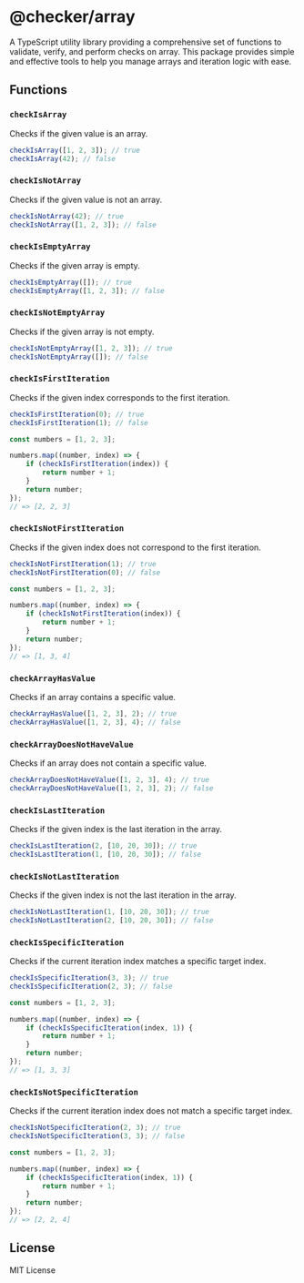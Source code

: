 # @checker/array

A TypeScript utility library providing a comprehensive set of functions to
validate, verify, and perform checks on array. This package provides simple and effective tools to help you
manage arrays and iteration logic with ease.

## Functions

### `checkIsArray`

Checks if the given value is an array.

```ts
checkIsArray([1, 2, 3]); // true
checkIsArray(42); // false
```

### `checkIsNotArray`

Checks if the given value is not an array.

```ts
checkIsNotArray(42); // true
checkIsNotArray([1, 2, 3]); // false
```

### `checkIsEmptyArray`

Checks if the given array is empty.

```ts
checkIsEmptyArray([]); // true
checkIsEmptyArray([1, 2, 3]); // false
```

### `checkIsNotEmptyArray`

Checks if the given array is not empty.

```ts
checkIsNotEmptyArray([1, 2, 3]); // true
checkIsNotEmptyArray([]); // false
```

### `checkIsFirstIteration`

Checks if the given index corresponds to the first iteration.

```ts
checkIsFirstIteration(0); // true
checkIsFirstIteration(1); // false
```

```ts
const numbers = [1, 2, 3];

numbers.map((number, index) => {
	if (checkIsFirstIteration(index)) {
		return number + 1;
	}
	return number;
});
// => [2, 2, 3]
```

### `checkIsNotFirstIteration`

Checks if the given index does not correspond to the first iteration.

```ts
checkIsNotFirstIteration(1); // true
checkIsNotFirstIteration(0); // false
```

```ts
const numbers = [1, 2, 3];

numbers.map((number, index) => {
	if (checkIsNotFirstIteration(index)) {
		return number + 1;
	}
	return number;
});
// => [1, 3, 4]
```

### `checkArrayHasValue`

Checks if an array contains a specific value.

```ts
checkArrayHasValue([1, 2, 3], 2); // true
checkArrayHasValue([1, 2, 3], 4); // false
```

### `checkArrayDoesNotHaveValue`

Checks if an array does not contain a specific value.

```ts
checkArrayDoesNotHaveValue([1, 2, 3], 4); // true
checkArrayDoesNotHaveValue([1, 2, 3], 2); // false
```

### `checkIsLastIteration`

Checks if the given index is the last iteration in the array.

```ts
checkIsLastIteration(2, [10, 20, 30]); // true
checkIsLastIteration(1, [10, 20, 30]); // false
```

### `checkIsNotLastIteration`

Checks if the given index is not the last iteration in the array.

```ts
checkIsNotLastIteration(1, [10, 20, 30]); // true
checkIsNotLastIteration(2, [10, 20, 30]); // false
```

### `checkIsSpecificIteration`

Checks if the current iteration index matches a specific target index.

```ts
checkIsSpecificIteration(3, 3); // true
checkIsSpecificIteration(2, 3); // false
```

```ts
const numbers = [1, 2, 3];

numbers.map((number, index) => {
	if (checkIsSpecificIteration(index, 1)) {
		return number + 1;
	}
	return number;
});
// => [1, 3, 3]
```

### `checkIsNotSpecificIteration`

Checks if the current iteration index does not match a specific target index.

```ts
checkIsNotSpecificIteration(2, 3); // true
checkIsNotSpecificIteration(3, 3); // false
```

```ts
const numbers = [1, 2, 3];

numbers.map((number, index) => {
	if (checkIsSpecificIteration(index, 1)) {
		return number + 1;
	}
	return number;
});
// => [2, 2, 4]
```

## License

MIT License
